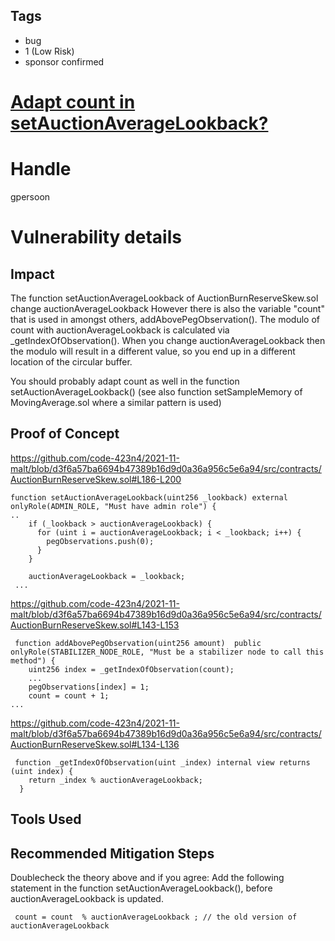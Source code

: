 ## Tags

- bug
- 1 (Low Risk)
- sponsor confirmed

# [Adapt count in setAuctionAverageLookback?](https://github.com/code-423n4/2021-11-malt-findings/issues/194) 

# Handle

gpersoon


# Vulnerability details

## Impact
The function setAuctionAverageLookback of AuctionBurnReserveSkew.sol change auctionAverageLookback 
However there is also the variable "count" that is used in amongst others, addAbovePegObservation().
The modulo of count with auctionAverageLookback is calculated via _getIndexOfObservation().
When you change auctionAverageLookback then the modulo will result in a different value, so you end up in a different location of the circular buffer.

You should probably adapt count as well in the function setAuctionAverageLookback()
(see also function setSampleMemory of MovingAverage.sol where a similar pattern is used)

## Proof of Concept
https://github.com/code-423n4/2021-11-malt/blob/d3f6a57ba6694b47389b16d9d0a36a956c5e6a94/src/contracts/AuctionBurnReserveSkew.sol#L186-L200

```JS
function setAuctionAverageLookback(uint256 _lookback) external onlyRole(ADMIN_ROLE, "Must have admin role") {
..
    if (_lookback > auctionAverageLookback) {
      for (uint i = auctionAverageLookback; i < _lookback; i++) {
        pegObservations.push(0);
      }
    }

    auctionAverageLookback = _lookback;
 ...
```

https://github.com/code-423n4/2021-11-malt/blob/d3f6a57ba6694b47389b16d9d0a36a956c5e6a94/src/contracts/AuctionBurnReserveSkew.sol#L143-L153
```JS
 function addAbovePegObservation(uint256 amount)  public onlyRole(STABILIZER_NODE_ROLE, "Must be a stabilizer node to call this method") {
    uint256 index = _getIndexOfObservation(count);
    ...
    pegObservations[index] = 1;
    count = count + 1;
...
```

https://github.com/code-423n4/2021-11-malt/blob/d3f6a57ba6694b47389b16d9d0a36a956c5e6a94/src/contracts/AuctionBurnReserveSkew.sol#L134-L136
```JS
 function _getIndexOfObservation(uint _index) internal view returns (uint index) {
    return _index % auctionAverageLookback;
  }
```

## Tools Used

## Recommended Mitigation Steps
Doublecheck the theory above and if you agree:
Add the following statement in the function  setAuctionAverageLookback(), before auctionAverageLookback is updated.

```JS
 count = count  % auctionAverageLookback ; // the old version of auctionAverageLookback 
```


